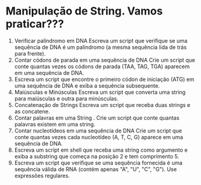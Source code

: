 # Manipulação de String. Vamos praticar???

1. Verificar palíndromo em DNA Escreva um script que verifique se uma sequência de DNA é um palíndromo (a mesma sequência lida de trás para frente).
2. Contar códons de parada em uma sequência de DNA Crie um script que conte quantas vezes os códons de parada (TAA, TAG, TGA) aparecem em uma sequência de DNA.
3. Escreva um script que encontre o primeiro códon de iniciação (ATG) em uma sequência de DNA e exiba a sequência subsequente.
4. Maiúsculas e Minúsculas Escreva um script que converta uma string para maiúsculas e outra para minúsculas.
5. Concatenação de Strings Escreva um script que receba duas strings e as concatene.
6. Contar palavras em uma String . Crie um script que conte quantas palavras existem em uma string.
7. Contar nucleotídeos em uma sequência de DNA Crie um script que conte quantas vezes cada nucleotídeo (A, T, C, G) aparece em uma sequência de DNA.
8. Escreva um script em shell que receba uma string como argumento e exiba a substring que começa na posição 2 e tem comprimento 5.
9. Escreva um script que verifique se uma sequência fornecida é uma sequência válida de RNA (contém apenas "A", "U", "C", "G"). Use expressões regulares.
    



